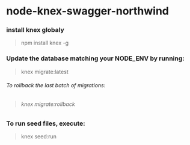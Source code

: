 # node-knex-swagger-northwind

### install knex globaly

> npm install knex -g

### Update the database matching your NODE_ENV by running:

> knex migrate:latest

###### To rollback the last batch of migrations:

> ###### knex migrate:rollback

### To run seed files, execute:

> knex seed:run
